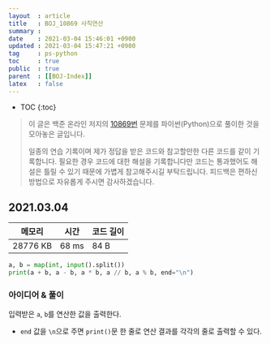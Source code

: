 ```yaml
---
layout  : article
title   : BOJ_10869 사칙연산
summary : 
date    : 2021-03-04 15:46:01 +0900
updated : 2021-03-04 15:47:21 +0900
tag     : ps-python
toc     : true
public  : true
parent  : [[BOJ-Index]]
latex   : false
---
```

* TOC
{:toc}

> 이 글은 백준 온라인 저지의 [10869번](https://www.acmicpc.net/problem/10869) 문제를 파이썬(Python)으로 풀이한 것을 모아놓은 글입니다.
>
> 일종의 연습 기록이며 제가 정답을 받은 코드와 참고할만한 다른 코드를 같이 기록합니다. 필요한 경우 코드에 대한 해설을 기록합니다만 코드는 통과했어도 해설은 틀릴 수 있기 때문에 가볍게 참고해주시길 부탁드립니다. 피드백은 편하신 방법으로 자유롭게 주시면 감사하겠습니다.

## 2021.03.04

| 메모리    | 시간  | 코드 길이 |
| --------- | ----- | --------- |
| 28776 KB  | 68 ms | 84 B      |

```python
a, b = map(int, input().split())
print(a + b, a - b, a * b, a // b, a % b, end="\n")
```

### 아이디어 & 풀이

입력받은 `a`, `b`를 연산한 값을 출력한다.

* `end` 값을 `\n`으로 주면 `print()`문 한 줄로 연산 결과를 각각의 줄로 출력할 수 있다.
